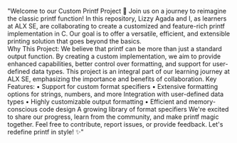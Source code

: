 "Welcome to our Custom Printf Project 🚀 
Join us on a journey to reimagine the classic printf function! In this repository, Lizzy Agada and I, as learners at ALX SE, are collaborating to create a customized and feature-rich printf implementation in C. Our goal is to offer a versatile, efficient, and extensible printing solution that goes beyond the basics.  
Why This Project: 
We believe that printf can be more than just a standard output function. By creating a custom implementation, we aim to provide enhanced capabilities, better control over formatting, and support for user-defined data types. This project is an integral part of our learning journey at ALX SE, emphasizing the importance and benefits of collaboration. 
Key Features: 
•	Support for custom format specifiers
•	Extensive formatting options for strings, numbers, and more Integration with user-defined data types
•	Highly customizable output formatting
•	Efficient and memory-conscious code design 
A growing library of format specifiers We're excited to share our progress, learn from the community, and make printf magic together. Feel free to contribute, report issues, or provide feedback. Let's redefine printf in style! ✨"


